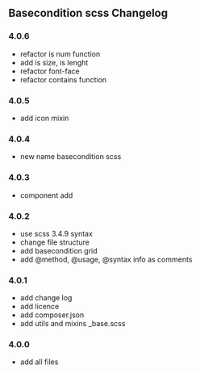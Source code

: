 ## Basecondition scss Changelog

### 4.0.6

* refactor is num function
* add is size, is lenght
* refactor font-face
* refactor contains function

### 4.0.5

* add icon mixin

### 4.0.4

* new name basecondition scss

### 4.0.3

* component add

### 4.0.2

* use scss 3.4.9 syntax
* change file structure
* add basecondition grid
* add @method, @usage, @syntax info as comments

### 4.0.1

* add change log
* add licence
* add composer.json
* add utils and mixins _base.scss

### 4.0.0

* add all files
